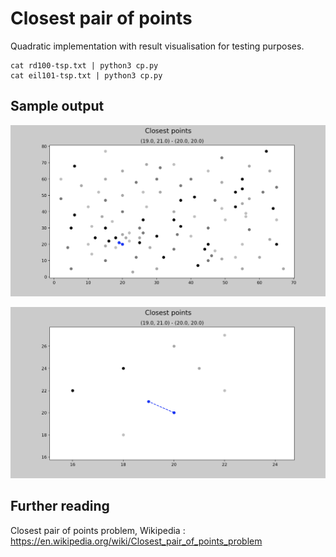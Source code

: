 # Closest pair of points

Quadratic implementation with result visualisation for testing purposes.

```
cat rd100-tsp.txt | python3 cp.py
cat eil101-tsp.txt | python3 cp.py
```
## Sample output

![alt text](https://github.com/szymongalecki/closest_pair_of_points/blob/main/ex1.png?raw=true)  

![alt text](https://github.com/szymongalecki/closest_pair_of_points/blob/main/ex2.png?raw=true)  

## Further reading
Closest pair of points problem, Wikipedia : https://en.wikipedia.org/wiki/Closest_pair_of_points_problem
